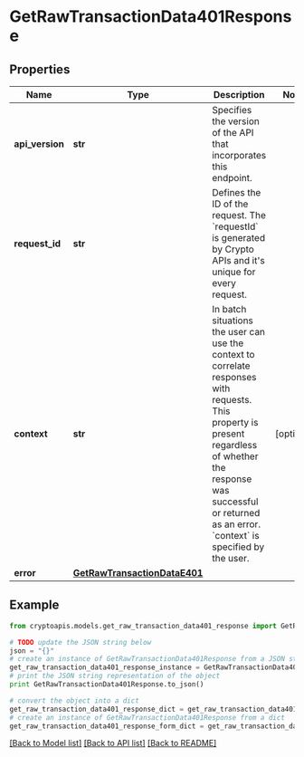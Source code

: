 # GetRawTransactionData401Response


## Properties
Name | Type | Description | Notes
------------ | ------------- | ------------- | -------------
**api_version** | **str** | Specifies the version of the API that incorporates this endpoint. | 
**request_id** | **str** | Defines the ID of the request. The &#x60;requestId&#x60; is generated by Crypto APIs and it&#39;s unique for every request. | 
**context** | **str** | In batch situations the user can use the context to correlate responses with requests. This property is present regardless of whether the response was successful or returned as an error. &#x60;context&#x60; is specified by the user. | [optional] 
**error** | [**GetRawTransactionDataE401**](GetRawTransactionDataE401.md) |  | 

## Example

```python
from cryptoapis.models.get_raw_transaction_data401_response import GetRawTransactionData401Response

# TODO update the JSON string below
json = "{}"
# create an instance of GetRawTransactionData401Response from a JSON string
get_raw_transaction_data401_response_instance = GetRawTransactionData401Response.from_json(json)
# print the JSON string representation of the object
print GetRawTransactionData401Response.to_json()

# convert the object into a dict
get_raw_transaction_data401_response_dict = get_raw_transaction_data401_response_instance.to_dict()
# create an instance of GetRawTransactionData401Response from a dict
get_raw_transaction_data401_response_form_dict = get_raw_transaction_data401_response.from_dict(get_raw_transaction_data401_response_dict)
```
[[Back to Model list]](../README.md#documentation-for-models) [[Back to API list]](../README.md#documentation-for-api-endpoints) [[Back to README]](../README.md)


